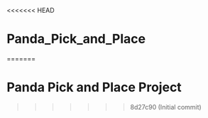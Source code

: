 <<<<<<< HEAD
# Panda_Pick_and_Place
=======
# Panda Pick and Place Project
>>>>>>> 8d27c90 (Initial commit)
